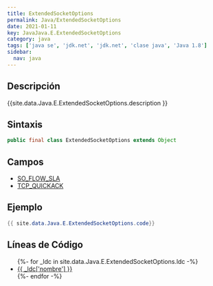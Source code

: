 ```yaml
---
title: ExtendedSocketOptions
permalink: Java/ExtendedSocketOptions
date: 2021-01-11
key: JavaJava.E.ExtendedSocketOptions
category: java
tags: ['java se', 'jdk.net', 'jdk.net', 'clase java', 'Java 1.8']
sidebar: 
  nav: java
---
```


## Descripción
{{site.data.Java.E.ExtendedSocketOptions.description }}

## Sintaxis
~~~java
public final class ExtendedSocketOptions extends Object
~~~

## Campos
* [SO_FLOW_SLA](/Java/ExtendedSocketOptions/SO_FLOW_SLA)
* [TCP_QUICKACK](/Java/ExtendedSocketOptions/TCP_QUICKACK)

## Ejemplo
~~~java
{{ site.data.Java.E.ExtendedSocketOptions.code}}
~~~

## Líneas de Código
<ul>
{%- for _ldc in site.data.Java.E.ExtendedSocketOptions.ldc -%}
   <li>
       <a href="{{_ldc['url'] }}">{{ _ldc['nombre'] }}</a>
   </li>
{%- endfor -%}
</ul>
